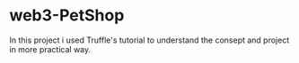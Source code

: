 # web3-PetShop

In this project i used Truffle's tutorial to understand the consept and project in more practical way.
